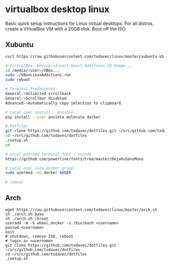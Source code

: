 # virtualbox desktop linux

Basic quick setup instructions for Linux virtual desktops.
For all distros, create a VirtualBox VM with a 20GB disk. Boot off the ISO.

## Xubuntu

```bash
curl https://raw.githubusercontent.com/txdavec/linux/master/xubuntu.sh | sudo bash

# VirtualBox: Device->Insert Guest Additions CD Image...
cd /media/<user>/VBox...
sudo ./VBoxLinuxAdditions.run
sudo reboot

# Terminal Preferences: 
General->Unlimited scrollback
General->Scrollbar disabled
Advanced->Automatically copy selection to clipboard

# Local user install - Ansible
pip install --user ansible molecule docker

# Dotfiles
git clone https://github.com/txdavec/dotfiles.git ~/src/github.com/txdavec/dotfiles
cd ~/src/github.com/txdavec/dotfiles
./setup.sh
cd

# Local patched terminal font - vscode
https://github.com/powerline/fonts/tree/master/DejaVuSansMono

# Local user into docker group
sudo usermod -aG docker $USER
 
# reboot
```

## Arch

```
wget https://raw.githubusercontent.com/txdavec/linux/master/arch.sh
sh ./arch.sh base
sh ./arch.sh chroot
useradd -m -G wheel,docker -s /bin/bash <username>
passwd <username>
exit
# shutdown, remove ISO, reboot
# login as <username>
git clone https://github.com/txdavec/dotfiles.git ~/src/github.com/txdavec/dotfiles
cd ~/src/github.com/txdavec/dotfiles
./setup.sh
```
